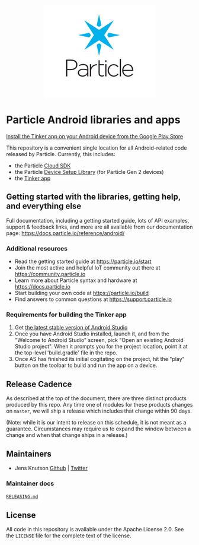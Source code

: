 <p align="center">
<img src="particle-mark.png" alt="Particle" title="Particle">
</p>

# Particle Android libraries and apps

[Install the Tinker app on your Android device from the Google Play Store](https://play.google.com/store/apps/details?id=io.particle.android.app)


This repository is a convenient single location for all Android-related code released by Particle.  Currently, this includes:
- the Particle [Cloud SDK](https://github.com/particle-iot/particle-android/tree/master/cloudsdk)
- the Particle [Device Setup Library](https://github.com/particle-iot/particle-android/tree/master/devicesetup) (for Particle Gen 2 devices)
- the [Tinker app](https://github.com/particle-iot/particle-android/tree/master/app)


## Getting started with the libraries, getting help, and everything else

Full documentation, including a getting started guide, lots of API examples, support & feedback links, and more are all available from our documentation page: https://docs.particle.io/reference/android/


### Additional resources
* Read the getting started guide at https://particle.io/start
* Join the most active and helpful IoT community out there at https://community.particle.io
* Learn more about Particle syntax and hardware at https://docs.particle.io
* Start building your own code at https://particle.io/build
* Find answers to common questions at https://support.particle.io


### Requirements for building the Tinker app

1. Get [the latest stable version of Android Studio](https://d.android.com/studio/)
2. Once you have Android Studio installed, launch it, and from the "Welcome to Android Studio" screen, pick "Open an existing Android Studio project".  When it prompts you for the project location, point it at the top-level 'build.gradle' file in the repo.
3. Once AS has finished its initial cogitating on the project, hit the "play" button on the toolbar to build and run the app on a device.


## Release Cadence

As described at the top of the document, there are three distinct products produced by this repo.  Any time one of modules for these products changes on `master`, we will ship a release which includes that change within 90 days.

(Note: while it is our intent to release on this schedule, it is not meant as a guarantee. Circumstances may require us to expand the window between a change and when that change ships in a release.)


## Maintainers

- Jens Knutson [Github](https://github.com/jensck/) | [Twitter](https://twitter.com/jensknutson)

### Maintainer docs
[`RELEASING.md`](RELEASING.md)


## License

All code in this repository is available under the Apache License 2.0.  See the `LICENSE` file for the complete text of the license.

